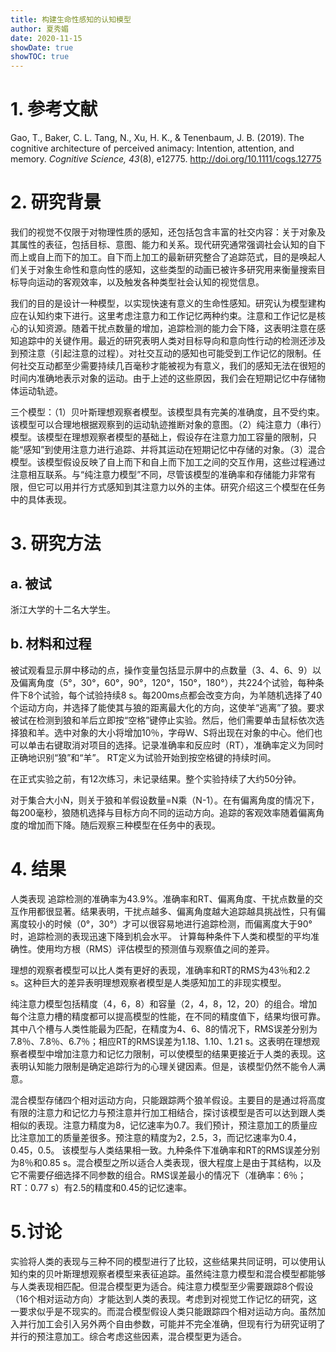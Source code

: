 ```yaml
---
title: 构建生命性感知的认知模型
author: 夏秀媚
date: 2020-11-15
showDate: true
showTOC: true
---
```

# 1. 参考文献
Gao, T., Baker, C. L. Tang, N., Xu, H. K., & Tenenbaum, J. B. (2019). The cognitive architecture of perceived animacy: Intention, attention, and memory. *Cognitive Science, 43*(8), e12775. http://doi.org/10.1111/cogs.12775
# 2. 研究背景
我们的视觉不仅限于对物理性质的感知，还包括包含丰富的社交内容：关于对象及其属性的表征，包括目标、意图、能力和关系。现代研究通常强调社会认知的自下而上或自上而下的加工。自下而上加工的最新研究整合了追踪范式，目的是唤起人们关于对象生命性和意向性的感知，这些类型的动画已被许多研究用来衡量搜索目标导向运动的客观效率，以及触发各种类型社会认知的视觉信息。

我们的目的是设计一种模型，以实现快速有意义的生命性感知。研究认为模型建构应在认知约束下进行。这里考虑注意力和工作记忆两种约束。注意和工作记忆是核心的认知资源。随着干扰点数量的增加，追踪检测的能力会下降，这表明注意在感知追踪中的关键作用。最近的研究表明人类对目标导向和意向性行动的检测还涉及到预注意（引起注意的过程）。对社交互动的感知也可能受到工作记忆的限制。任何社交互动都至少需要持续几百毫秒才能被视为有意义，我们的感知无法在很短的时间内准确地表示对象的运动。由于上述的这些原因，我们会在短期记忆中存储物体运动轨迹。

三个模型：（1）贝叶斯理想观察者模型。该模型具有完美的准确度，且不受约束。该模型可以合理地根据观察到的运动轨迹推断对象的意图。（2）纯注意力（串行）模型。该模型在理想观察者模型的基础上，假设存在注意力加工容量的限制，只能“感知”到使用注意力进行追踪、并将其运动在短期记忆中存储的对象。（3）混合模型。该模型假设反映了自上而下和自上而下加工之间的交互作用，这些过程通过注意相互联系。与“纯注意力模型”不同，尽管该模型的准确率和存储能力非常有限，但它可以用并行方式感知到其注意力以外的主体。研究介绍这三个模型在任务中的具体表现。
# 3. 研究方法
## a. 被试
浙江大学的十二名大学生。
## b. 材料和过程
被试观看显示屏中移动的点，操作变量包括显示屏中的点数量（3、4、6、9）以及偏离角度（5°，30°，60°，90°，120°，150°，180°），共224个试验，每种条件下8个试验，每个试验持续8 s。每200ms点都会改变方向，为羊随机选择了40个运动方向，并选择了能使其与狼的距离最大化的方向，这使羊“逃离”了狼。要求被试在检测到狼和羊后立即按“空格”键停止实验。然后，他们需要单击鼠标依次选择狼和羊。选中对象的大小将增加10％，字母W、S将出现在对象的中心。他们也可以单击右键取消对项目的选择。记录准确率和反应时（RT），准确率定义为同时正确地识别“狼”和“羊”。 RT定义为试验开始到按空格键的持续时间。

在正式实验之前，有12次练习，未记录结果。整个实验持续了大约50分钟。

对于集合大小N，则关于狼和羊假设数量=N乘（N-1）。在有偏离角度的情况下，每200毫秒，狼随机选择与目标方向不同的运动方向。追踪的客观效率随着偏离角度的增加而下降。随后观察三种模型在任务中的表现。


# 4. 结果
人类表现
追踪检测的准确率为43.9%。准确率和RT、偏离角度、干扰点数量的交互作用都很显著。结果表明，干扰点越多、偏离角度越大追踪越具挑战性，只有偏离度较小的时候（0°，30°）才可以很容易地进行追踪检测，而偏离度大于90°时，追踪检测的表现迅速下降到机会水平。
计算每种条件下人类和模型的平均准确性。使用均方根（RMS）评估模型的预测值与观察值之间的差异。

理想的观察者模型可以比人类有更好的表现，准确率和RT的RMS为43％和2.2 s。这种巨大的差异表明理想观察者模型是人类感知加工的非现实模型。

纯注意力模型包括精度（4，6，8）和容量（2，4，8，12，20）的组合。增加每个注意力槽的精度都可以提高模型的性能，在不同的精度值下，结果均很可靠。其中八个槽与人类性能最为匹配，在精度为4、6、8的情况下，RMS误差分别为7.8％、7.8％、6.7％；相应RT的RMS误差为1.18、1.10、1.21 s。这表明在理想观察者模型中增加注意力和记忆力限制，可以使模型的结果更接近于人类的表现。这表明认知能力限制是确定追踪行为的心理关键因素。但是，该模型仍然不能令人满意。

混合模型存储四个相对运动方向，只能跟踪两个狼羊假设。主要目的是通过将高度有限的注意力和记忆力与预注意并行加工相结合，探讨该模型是否可以达到跟人类相似的表现。注意力精度为8，记忆速率为0.7。我们预计，预注意加工的质量应比注意加工的质量差很多。预注意的精度为2，2.5，3，而记忆速率为0.4，0.45，0.5。
该模型与人类结果相一致。九种条件下准确率和RT的RMS误差分别为8％和0.85 s。混合模型之所以适合人类表现，很大程度上是由于其结构，以及它不需要仔细选择不同参数的组合。RMS误差最小的情况下（准确率：6％； RT：0.77 s）有2.5的精度和0.45的记忆速率。

# 5.讨论
实验将人类的表现与三种不同的模型进行了比较，这些结果共同证明，可以使用认知约束的贝叶斯理想观察者模型来表征追踪。虽然纯注意力模型和混合模型都能够与人类表现相匹配。但混合模型更为适合。纯注意力模型至少需要跟踪8个假设（16个相对运动方向）才能达到人类的表现。考虑到对视觉工作记忆的研究，这一要求似乎是不现实的。而混合模型假设人类只能跟踪四个相对运动方向。虽然加入并行加工会引入另外两个自由参数，可能并不完全准确，但现有行为研究证明了并行的预注意加工。综合考虑这些因素，混合模型更为适合。












